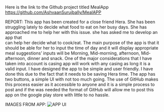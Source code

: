 Here is the link to the Github project titled MealApp https://github.com/AshvaanSurujbally/MealAPP

REPORT:
This app has been created for a close friend Hera. She has been struggling lately to decide what food to eat on her busy days. She has approached me to help her with this issue. she has asked me to develop an app that  
can help her decide what to cook/eat. The main purpose of the app is that it should be able for her to input the time of day and it will display appropriate meal suggestions’ inputs will be Morning, Mid-morning,
afternoon, Mid-afternoon, dinner and snack. One of the major considerations that I have taken into account is casing app will work with any casing as long it is a valid input. I have designed the app to be simple and user 
friendly. I have done this due to the fact that it needs to be saving Hera time. The app has two buttons, a simple UI with not too much going. The use of GitHub makes this process easier as it accessible to anyone and it is
a simple process to post and if the was needed the format of GitHub will allow me to post this app on the google play store with little to no hassle.

IMAGES FROM APP:
![APP UI](https://github.com/user-attachments/assets/8acd0c3b-6415-4772-98dd-ccb65bbf2631)



